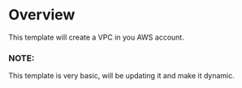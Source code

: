 # Overview
<p> This template will create a VPC in you AWS account.</p>

### NOTE: 
This template is very basic, will be updating it and make it dynamic.